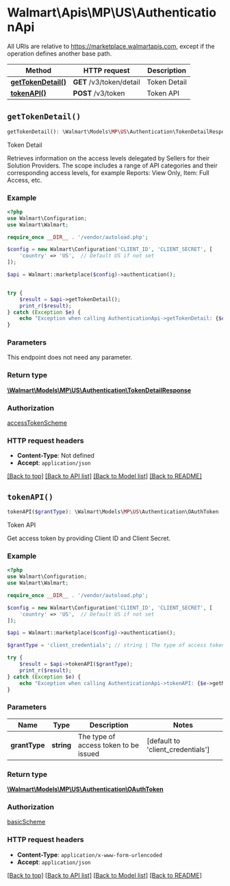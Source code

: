 # Walmart\Apis\MP\US\AuthenticationApi  
All URIs are relative to https://marketplace.walmartapis.com, except if the operation defines another base path.

| Method | HTTP request | Description |
| ------------- | ------------- | ------------- |
| [**getTokenDetail()**](#getTokenDetail) | **GET** /v3/token/detail | Token Detail |
| [**tokenAPI()**](#tokenAPI) | **POST** /v3/token | Token API |


## `getTokenDetail()`

```php
getTokenDetail(): \Walmart\Models\MP\US\Authentication\TokenDetailResponse
```
Token Detail

Retrieves information on the access levels delegated by Sellers for their Solution Providers. The scope includes a range of API categories and their corresponding access levels, for example Reports: View Only, Item: Full Access, etc.

### Example

```php
<?php
use Walmart\Configuration;
use Walmart\Walmart;

require_once __DIR__ . '/vendor/autoload.php';

$config = new Walmart\Configuration('CLIENT_ID', 'CLIENT_SECRET', [
    'country' => 'US',  // Default US if not set
]);

$api = Walmart::marketplace($config)->authentication();


try {
    $result = $api->getTokenDetail();
    print_r($result);
} catch (Exception $e) {
    echo "Exception when calling AuthenticationApi->getTokenDetail: {$e->getMessage()}\n";
}
```

### Parameters
This endpoint does not need any parameter.


### Return type

[**\Walmart\Models\MP\US\Authentication\TokenDetailResponse**](../../../Models/MP/US/authentication/TokenDetailResponse.md)

### Authorization

[accessTokenScheme](../../../README.md#accessTokenScheme)

### HTTP request headers

- **Content-Type**: Not defined
- **Accept**: `application/json`

[[Back to top]](#) [[Back to API list]](../../../../README.md#supported-apis)
[[Back to Model list]](../../../Models/MP/US)
[[Back to README]](../../../../README.md)

## `tokenAPI()`

```php
tokenAPI($grantType): \Walmart\Models\MP\US\Authentication\OAuthToken
```
Token API

Get access token by providing Client ID and Client Secret.

### Example

```php
<?php
use Walmart\Configuration;
use Walmart\Walmart;

require_once __DIR__ . '/vendor/autoload.php';

$config = new Walmart\Configuration('CLIENT_ID', 'CLIENT_SECRET', [
    'country' => 'US',  // Default US if not set
]);

$api = Walmart::marketplace($config)->authentication();

$grantType = 'client_credentials'; // string | The type of access token to be issued

try {
    $result = $api->tokenAPI($grantType);
    print_r($result);
} catch (Exception $e) {
    echo "Exception when calling AuthenticationApi->tokenAPI: {$e->getMessage()}\n";
}
```

### Parameters
| Name | Type | Description  | Notes |
| ------------- | ------------- | ------------- | ------------- |
| **grantType** | **string**| The type of access token to be issued | [default to 'client_credentials'] |


### Return type

[**\Walmart\Models\MP\US\Authentication\OAuthToken**](../../../Models/MP/US/authentication/OAuthToken.md)

### Authorization

[basicScheme](../../../README.md#basicScheme)

### HTTP request headers

- **Content-Type**: `application/x-www-form-urlencoded`
- **Accept**: `application/json`

[[Back to top]](#) [[Back to API list]](../../../../README.md#supported-apis)
[[Back to Model list]](../../../Models/MP/US)
[[Back to README]](../../../../README.md)
